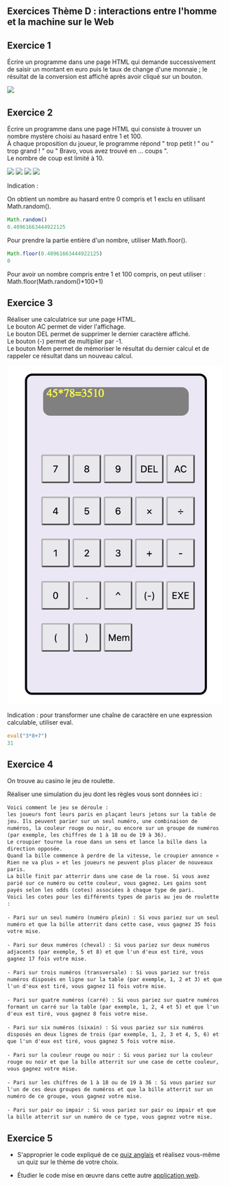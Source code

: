 ## Exercices Thème D : interactions entre l'homme et la machine sur le Web

## Exercice 1

Écrire un programme dans une page HTML qui demande successivement de saisir un montant en euro puis le taux de change d'une monnaie ; le résultat de la conversion est affiché après avoir cliqué sur un bouton.

<img src="assets/programme1.png"> 


## Exercice 2

Écrire un programme dans une page HTML qui consiste à trouver un nombre mystère choisi au hasard entre 1 et 100.   
À chaque proposition du joueur, le programme répond " trop petit ! " ou " trop grand ! " ou " Bravo, vous avez trouvé en ... coups ".   
Le nombre de coup est limité à 10.

<img src="assets/programme2_tropbas.png"> 
<img src="assets/programme2_tropgrand.png"> 
<img src="assets/programme2_bravo.png"> 
<img src="assets/programme2_perdu.png"> 

Indication : 

On obtient un nombre au hasard entre 0 compris et 1 exclu en utilisant Math.random().

```js
Math.random()
0.40961663444922125
```
Pour prendre la partie entière d'un nombre, utiliser Math.floor().

```js
Math.floor(0.40961663444922125)
0
```

Pour avoir un nombre compris entre 1 et 100 compris, on peut utiliser : Math.floor(Math.random()*100+1) 

## Exercice 3

Réaliser une calculatrice sur une page HTML.  
Le bouton AC permet de vider l'affichage.  
Le bouton DEL permet de supprimer le dernier caractère affiché.   
Le bouton (-) permet de multiplier par -1.  
Le bouton Mem permet de mémoriser le résultat du dernier calcul et de rappeler ce résultat dans un nouveau calcul.

<img src="assets/calculatrice.png"> 

Indication : pour transformer une chaîne de caractère en une expression calculable, utiliser eval.

```js
eval("3*8+7")
31
```

## Exercice 4

On trouve au casino le jeu de roulette.

Réaliser une simulation du jeu dont les règles vous sont données ici : 

```Le jeu de roulette consiste à parier sur le numéro ou la couleur sur lequel la bille va atterrir sur une roue tournante. La roue est divisée en 37 (en Europe) ou 38 (aux États-Unis) cases numérotées de 0 à 36. Les cases sont alternées de couleur rouge et noir, excepté pour la case 0 qui est verte.
Voici comment le jeu se déroule :
les joueurs font leurs paris en plaçant leurs jetons sur la table de jeu. Ils peuvent parier sur un seul numéro, une combinaison de numéros, la couleur rouge ou noir, ou encore sur un groupe de numéros (par exemple, les chiffres de 1 à 18 ou de 19 à 36).
Le croupier tourne la roue dans un sens et lance la bille dans la direction opposée.
Quand la bille commence à perdre de la vitesse, le croupier annonce « Rien ne va plus » et les joueurs ne peuvent plus placer de nouveaux paris.
La bille finit par atterrir dans une case de la roue. Si vous avez parié sur ce numéro ou cette couleur, vous gagnez. Les gains sont payés selon les odds (cotes) associées à chaque type de pari.
Voici les cotes pour les différents types de paris au jeu de roulette :

- Pari sur un seul numéro (numéro plein) : Si vous pariez sur un seul numéro et que la bille atterrit dans cette case, vous gagnez 35 fois votre mise.

- Pari sur deux numéros (cheval) : Si vous pariez sur deux numéros adjacents (par exemple, 5 et 8) et que l'un d'eux est tiré, vous gagnez 17 fois votre mise.

- Pari sur trois numéros (transversale) : Si vous pariez sur trois numéros disposés en ligne sur la table (par exemple, 1, 2 et 3) et que l'un d'eux est tiré, vous gagnez 11 fois votre mise.

- Pari sur quatre numéros (carré) : Si vous pariez sur quatre numéros formant un carré sur la table (par exemple, 1, 2, 4 et 5) et que l'un d'eux est tiré, vous gagnez 8 fois votre mise.

- Pari sur six numéros (sixain) : Si vous pariez sur six numéros disposés en deux lignes de trois (par exemple, 1, 2, 3 et 4, 5, 6) et que l'un d'eux est tiré, vous gagnez 5 fois votre mise.

- Pari sur la couleur rouge ou noir : Si vous pariez sur la couleur rouge ou noir et que la bille atterrit sur une case de cette couleur, vous gagnez votre mise.

- Pari sur les chiffres de 1 à 18 ou de 19 à 36 : Si vous pariez sur l'un de ces deux groupes de numéros et que la bille atterrit sur un numéro de ce groupe, vous gagnez votre mise.

- Pari sur pair ou impair : Si vous pariez sur pair ou impair et que la bille atterrit sur un numéro de ce type, vous gagnez votre mise.
```


## Exercice 5

- S'approprier le code expliqué de ce [quiz anglais](http://isnangellier.alwaysdata.net/php/Creation_quizz.html) et réalisez vous-même un quiz sur le thème de votre choix.

- Étudier le code mise en œuvre dans cette autre [application web](http://isnangellier.alwaysdata.net/php/Lependu.html).
